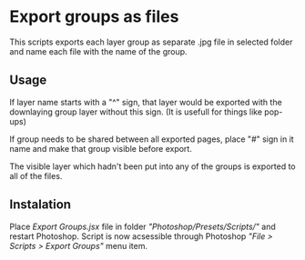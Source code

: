 # Export groups as files

This scripts exports each layer group as separate .jpg file in selected folder and name each file with the name of the group.

## Usage

If layer name starts with a "^" sign, that layer would be exported with the downlaying group layer without this sign. (It is usefull for things like pop-ups)

If group needs to be shared between all exported pages, place "#" sign in it name and make that group visible before export.

The visible layer which hadn't been put into any of the groups is exported to all of the files.


## Instalation

Place *Export Groups.jsx* file in folder *"Photoshop/Presets/Scripts/"* and restart Photoshop. Script is now acsessible through Photoshop *"File > Scripts > Export Groups"* menu item.